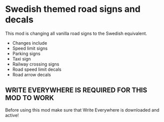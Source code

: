 # Swedish themed road signs and decals
This mod is changing all vanilla road signs to the Swedish equivalent.

- Changes include
- Speed limit signs
- Parking signs
- Taxi sign
- Railway crossing signs
- Road speed limit decals
- Road arrow decals

## WRITE EVERYWHERE IS REQUIRED FOR THIS MOD TO WORK
Before using this mod make sure that Write Everywhere is downloaded and active!